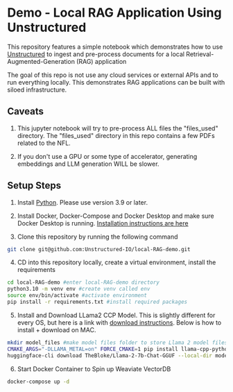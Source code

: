 # Demo - Local RAG Application Using Unstructured

This repository features a simple notebook which demonstrates how to use [Unstructured](https://unstructured.io/) to ingest and pre-process documents for a local Retrieval-Augmented-Generation (RAG) application

The goal of this repo is not use any cloud services or external APIs and to run everything locally. This demonstrates RAG applications can be built with siloed infrastructure. 

## Caveats

1. This jupyter notebook will try to pre-process ALL files the "files_used" directory.  The "files_used" directory in this repo contains a few PDFs related to the NFL.

2. If you don't use a GPU or some type of accelerator, generating embeddings and LLM generation WILL be slower.

## Setup Steps

1. Install [Python](https://www.python.org/downloads/). Please use version 3.9 or later.

2. Install Docker, Docker-Compose and Docker Desktop and make sure Docker Desktop is running. [Installation instructions are here](https://docs.docker.com/compose/install/)

3. Clone this repository by running the following command

```bash
git clone git@github.com:Unstructured-IO/local-RAG-demo.git
```

4. CD into this repository locally, create a virtual environment, install the requirements

```bash
cd local-RAG-demo #enter local-RAG-demo directory
python3.10 -m venv env #create venv called env
source env/bin/activate #activate environment
pip install -r requirements.txt #install required packages
```

5. Install and Download LLama2 CCP Model. This is slightly different for every OS, but here is a link with [download instructions](https://github.com/ggerganov/llama.cpp#obtaining-and-using-the-facebook-llama-2-model). Below is how to install + download on MAC.

```bash
mkdir model_files #make model files folder to store Llama 2 model files
CMAKE_ARGS="-DLLAMA_METAL=on" FORCE_CMAKE=1 pip install llama-cpp-python #install llama-cpp-python package made for MAC Silicon chips
huggingface-cli download TheBloke/Llama-2-7b-Chat-GGUF --local-dir model_files --local-dir-use-symlinks False --include='*Q4_K*gguf' #download model
```

6. Start Docker Container to Spin up Weaviate VectorDB 

```bash
docker-compose up -d
```


